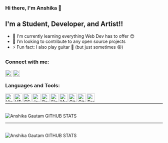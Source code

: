 ### Hi there, I'm Anshika 👋

## I'm a Student, Developer, and Artist!!
 
- 🌱 I'm currently learning everything Web Dev has to offer 😊
- 👯 I’m looking to contribute to any open source projects
- ⚡ Fun fact: I also play guitar 🎸 (but just sometimes 😜)

### Connect with me:

[<img align="left" alt="anshika_linkedIn | LinkedIn" width="22px" src="https://image.flaticon.com/icons/png/512/2111/2111499.png" />][linkedin]
[<img align="left" alt="anshika_instagram | Instagram" width="22px" src="https://image.flaticon.com/icons/png/512/1384/1384063.png" />][instagram]

<br />

### Languages and Tools:

<img align="left" alt="Visual Studio Code" width="26px" src="https://img.icons8.com/color/48/000000/visual-studio-code-2019.png" />
<img align="left" alt="HTML5" width="26px" src="https://image.flaticon.com/icons/png/512/1051/1051277.png" />
<img align="left" alt="CSS3" width="26px" src="https://image.flaticon.com/icons/png/512/732/732190.png" />
<img align="left" alt="JavaScript" width="26px" src="https://img.icons8.com/color/48/000000/javascript--v1.png" />
<img align="left" alt="React" width="26px" src="https://img.icons8.com/color/48/000000/react-native.png" />
<img align="left" alt="Flask" width="26px" src="https://img.icons8.com/cute-clipart/64/000000/flask.png" />
<img align="left" alt="MySQL" width="26px" src="https://img.icons8.com/color/48/000000/sql.png" />
<img align="left" alt="Git" width="26px" src="https://img.icons8.com/color/48/000000/git.png" />
<img align="left" alt="GitHub" width="26px" src="https://img.icons8.com/fluency/48/000000/github.png" />
<img align="left" alt="Terminal" width="26px" src="https://img.icons8.com/officel/16/000000/command-line.png" />

<br/>

---
<br/>

<img align="left" alt = "Anshika Gautam GITHUB STATS" src="https://github-readme-stats.vercel.app/api?username=AnshikaG0219&show_icons=true&theme=tokyonight"/>

<br/>

---
<br/>

<img align="left" alt = "Anshika Gautam GITHUB STATS" src="https://github-readme-stats.vercel.app/api/top-langs/?username=AnshikaG0219&layout=compact&show_icons=true&theme=tokyonight"/>



[instagram]: https://www.instagram.com/alcohol_markers/
[linkedin]: https://www.linkedin.com/in/anshika-gautam-45b824174/
